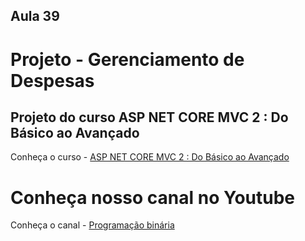 ## Aula 39

# Projeto - Gerenciamento de Despesas

## Projeto do curso ASP NET CORE MVC 2 : Do Básico ao Avançado
Conheça o curso - [ASP NET CORE MVC 2 : Do Básico ao Avançado](https://bit.ly/netcoremvc2) 

# Conheça nosso canal no Youtube
Conheça o canal - [Programação binária](https://bit.ly/canalytpor)  
